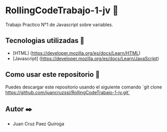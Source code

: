 # RollingCodeTrabajo-1-jv 🚀
Trabajo Practico N°1 de Javascript sobre variables.
## Tecnologias utilizadas 🔧
- [HTML] (https://developer.mozilla.org/es/docs/Learn/HTML) 
- [Javascript] (https://developer.mozilla.org/es/docs/Learn/JavaScript)
## Como usar este repositorio 📄
Puedes descargar este repositorio usando el siguiente comando
´git clone https://github.com/juancruzssj/RollingCodeTrabajo-1-jv.git´
## Autor ✒️
- Juan Cruz Paez Quiroga
